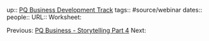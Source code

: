 up:: [PQ Business Development Track](Notes/PQ%20Business%20Development%20Track.md)
tags:: #source/webinar 
dates:: 
people:: 
URL:: 
Worksheet: 

Previous: [PQ Business - Storytelling Part 4](Notes/PQ%20Business%20-%20Storytelling%20Part%204.md)
Next: 

